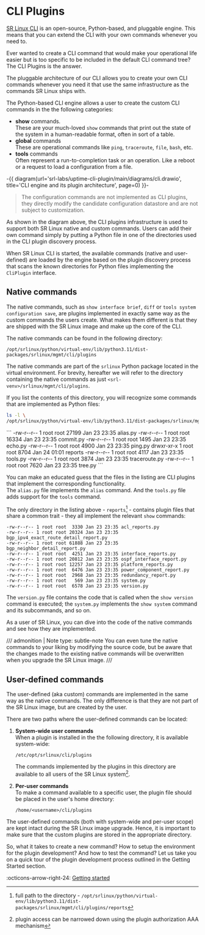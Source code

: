 # CLI Plugins

<script type="text/javascript" src="https://viewer.diagrams.net/js/viewer-static.min.js" async></script>

[SR Linux CLI](../index.md) is an open-source, Python-based, and pluggable engine. This means that you can extend the CLI with your own commands whenever you need to.

Ever wanted to create a CLI command that would make your operational life easier but is too specific to be included in the default CLI command tree? The CLI Plugins is the answer.

The pluggable architecture of our CLI allows you to create your own CLI commands whenever you need it that use the same infrastructure as the commands SR Linux ships with.

The Python-based CLI engine allows a user to create the custom CLI commands in the the following categories:

* **show** commands.  
    These are your much-loved `show` commands that print out the state of the system in a human-readable format, often in sort of a table.
* **global** commands  
    These are operational commands like `ping`, `traceroute`, `file`, `bash`, etc.
* **tools** commands  
    Often represent a run-to-completion task or an operation. Like a reboot or a request to load a configuration from a file.

-{{ diagram(url='srl-labs/uptime-cli-plugin/main/diagrams/cli.drawio', title='CLI engine and its plugin architecture', page=0) }}-

> The configuration commands are not implemented as CLI plugins, they directly modify the candidate configuration datastore and are not subject to customization.

As shown in the diagram above, the CLI plugins infrastructure is used to support both SR Linux native and custom commands. Users can add their own command simply by putting a Python file in one of the directories used in the CLI plugin discovery process.

When SR Linux CLI is started, the available commands (native and user-defined) are loaded by the engine based on the plugin discovery process that scans the known directories for Python files implementing the `CliPlugin` interface.

## Native commands

The native commands, such as `show interface brief`, `diff` or `tools system configuration save`, are plugins implemented in exactly same way as the custom commands the users create. What makes them different is that they are shipped with the SR Linux image and make up the core of the CLI.

The native commands can be found in the following directory:

```
/opt/srlinux/python/virtual-env/lib/python3.11/dist-packages/srlinux/mgmt/cli/plugins
```

The native commands are part of the `srlinux` Python package located in the virtual environment. For brevity, hereafter we will refer to the directory containing the native commands as just `<srl-venv>/srlinux/mgmt/cli/plugins`.

If you list the contents of this directory, you will recognize some commands that are implemented as Python files:

```bash title="An incomplete list of native plugins"
ls -l \
/opt/srlinux/python/virtual-env/lib/python3.11/dist-packages/srlinux/mgmt/cli/plugins
```

<div class="embed-result">
```
-rw-r--r-- 1 root root 27199 Jan 23 23:35 alias.py
-rw-r--r-- 1 root root 16334 Jan 23 23:35 commit.py
-rw-r--r-- 1 root root  1495 Jan 23 23:35 echo.py
-rw-r--r-- 1 root root  4900 Jan 23 23:35 ping.py
drwxr-xr-x 1 root root  8704 Jan 24 01:01 reports
-rw-r--r-- 1 root root  4117 Jan 23 23:35 tools.py
-rw-r--r-- 1 root root  3874 Jan 23 23:35 traceroute.py
-rw-r--r-- 1 root root  7620 Jan 23 23:35 tree.py
```
</div>

You can make an educated guess that the files in the listing are CLI plugins that implement the corresponding functionality.  
The `alias.py` file implements the `alias` command. And the `tools.py` file adds support for the `tools` command.

The only directory in the listing above - `reports`[^1] - contains plugin files that share a common trait - they all implement the relevant `show` commands:

```title="An incomplete list of show plugins"
-rw-r--r-- 1 root root  3330 Jan 23 23:35 acl_reports.py
-rw-r--r-- 1 root root 20324 Jan 23 23:35 bgp_ipv4_exact_route_detail_report.py
-rw-r--r-- 1 root root 61888 Jan 23 23:35 bgp_neighbor_detail_report.py
-rw-r--r-- 1 root root  4251 Jan 23 23:35 interface_reports.py
-rw-r--r-- 1 root root 20812 Jan 23 23:35 ospf_interface_report.py
-rw-r--r-- 1 root root 12257 Jan 23 23:35 platform_reports.py
-rw-r--r-- 1 root root  6476 Jan 23 23:35 power_component_report.py
-rw-r--r-- 1 root root  2968 Jan 23 23:35 redundancy_report.py
-rw-r--r-- 1 root root   569 Jan 23 23:35 system.py
-rw-r--r-- 1 root root  6578 Jan 23 23:35 version.py
```

The `version.py` file contains the code that is called when the `show version` command is executed; the `system.py` implements the `show system` command and its subcommands, and so on.

As a user of SR Linux, you can dive into the code of the native commands and see how they are implemented.

/// admonition | Note
    type: subtle-note
You can even tune the native commands to your liking by modifying the source code, but be aware that the changes made to the existing native commands will be overwritten when you upgrade the SR Linux image.
///

## User-defined commands

The user-defined (aka custom) commands are implemented in the same way as the native commands. The only difference is that they are not part of the SR Linux image, but are created by the user.

There are two paths where the user-defined commands can be located:

1. **System-wide user commands**  
    When a plugin is installed in the the following directory, it is available system-wide:

    ```
    /etc/opt/srlinux/cli/plugins
    ```

    The commands implemented by the plugins in this directory are available to all users of the SR Linux system[^2].

2. **Per-user commands**  
    To make a command available to a specific user, the plugin file should be placed in the user's home directory:

    ```
    /home/<username>/cli/plugins
    ```

The user-defined commands (both with system-wide and per-user scope) are kept intact during the SR Linux image upgrade. Hence, it is important to make sure that the custom plugins are stored in the appropriate directory.

So, what it takes to create a new command? How to setup the environment for the plugin development? And how to test the command? Let us take you on a quick tour of the plugin development process outlined in the Getting Started section.

:octicons-arrow-right-24: [Getting started](getting-started.md)

[^1]: full path to the directory - `/opt/srlinux/python/virtual-env/lib/python3.11/dist-packages/srlinux/mgmt/cli/plugins/reports`
[^2]: plugin access can be narrowed down using the plugin authorization AAA mechanism
